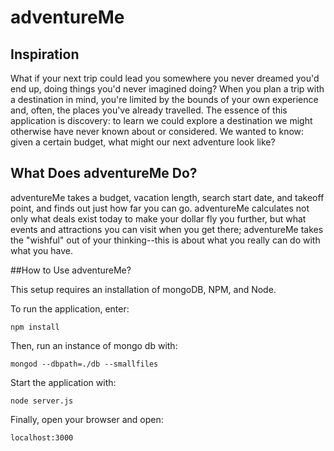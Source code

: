 # adventureMe

## Inspiration
What if your next trip could lead you somewhere you never dreamed you'd end up, doing things you'd never imagined doing? When you plan a trip with a destination in mind, you're limited by the bounds of your own experience and, often, the places you've already travelled. The essence of this application is discovery: to learn we could explore a destination we might otherwise have never known about or considered. We wanted to know: given a certain budget, what might our next adventure look like?

## What Does adventureMe Do?
adventureMe takes a budget, vacation length, search start date, and takeoff point, and finds out just how far you can go. adventureMe calculates not only what deals exist today to make your dollar fly you further, but what events and attractions you can visit when you get there; adventureMe takes the "wishful" out of your thinking--this is about what you really can do with what you have.

##How to Use adventureMe?

This setup requires an installation of mongoDB, NPM, and Node.

To run the application, enter:

`npm install`

Then, run an instance of mongo db with:

`mongod --dbpath=./db --smallfiles`

Start the application with:

`node server.js`

Finally, open your browser and open:

`localhost:3000`


